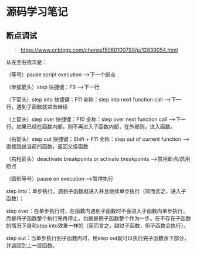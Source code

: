 # 源码学习笔记

## 断点调试

> https://www.cnblogs.com/chenss15060100790/p/12839054.html

从左至右依次是：

（等号）pause script execution
–>下一个断点

（半弧箭头）step 快捷键：F9
–>下一行

（下箭头）step into 快捷键：F11 全称：step into next function call
–>下一行，遇到子函数就进去继续

（上箭头）step over 快捷键：F10 全称：step over next function call
–>下一行，如果已经在函数内部，则不再进入子函数内部，在外部则，进入函数。

（右箭头）step out 快捷键：Shift + F11 全称：step out of current function
–>直接跳出当前的函数，返回父级函数

（右粗箭头）deactivate breakpoints or activate breakpoints
–>禁用断点/启用断点

（圆形等号）pause on execution
–>暂停执行


step into：单步执行，遇到子函数就进入并且继续单步执行（简而言之，进入子函数）；

step over：在单步执行时，在函数内遇到子函数时不会进入子函数内单步执行，而是将子函数整个执行完再停止，也就是把子函数整个作为一步。在不存在子函数的情况下是和step into效果一样的（简而言之，越过子函数，但子函数会执行）。

step out：当单步执行到子函数内时，用step out就可以执行完子函数余下部分，并返回到上一层函数。